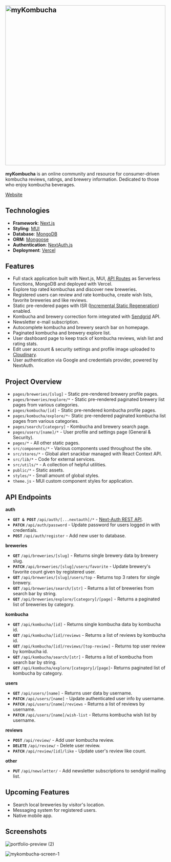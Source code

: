 ## <img src="https://res.cloudinary.com/jjo/image/upload/v1651018664/myKombucha/Logo/topbar-logo_ha3vu9.svg" alt="myKombucha" width="500">

**myKombucha** is an online community and resource for consumer-driven kombucha reviews, ratings, and brewery information. Dedicated to those who enjoy kombucha beverages.

[Website](https://mykombucha.net)

## Technologies

- **Framework**: [Next.js](https://nextjs.org)
- **Styling**: [MUI](https://mui.org)
- **Database**: [MongoDB](https://mongodb.com)
- **ORM**: [Mongoose](https://mongoosejs.com)
- **Authentication**: [NextAuth.js](https://next-auth.js.org)
- **Deployment**: [Vercel](https://vercel.com)

## Features

- Full stack application built with Next.js, MUI, [API Routes](https://nextjs.org/blog/next-9#api-routes) as Serverless functions, MongoDB and deployed with Vercel.
- Explore top rated kombuchas and discover new breweries.
- Registered users can review and rate kombucha, create wish lists, favorite breweries and like reviews.
- Static pre-rendered pages with ISR ([Incremental Static Regeneration](https://vercel.com/docs/concepts/next.js/incremental-static-regeneration)) enabled.
- Kombucha and brewery correction form integrated with [Sendgrid](https://sendgrid.com) API.
- Newsletter e-mail subscription.
- Autocomplete kombucha and brewery search bar on homepage.
- Paginated kombucha and brewery explore list.
- User dashboard page to keep track of kombucha reviews, wish list and rating stats.
- Edit user account & security settings and profile image uploaded to [Cloudinary](https://cloudinary.com).
- User authentication via Google and credentials provider, powered by NextAuth.

## Project Overview

- `pages/breweries/[slug]` - Static pre-rendered brewery profile pages.
- `pages/breweries/explore/*` - Static pre-rendered paginated brewery list pages from various categories.
- `pages/kombucha/[id]` - Static pre-rendered kombucha profile pages.
- `pages/kombucha/explore/*`- Static pre-rendered paginated kombucha list pages from various categories.
- `pages/search/[category]` - Kombucha and brewery search page.
- `pages/users/[name]/*` - User profile and settings page (General & Security).
- `pages/*` - All other static pages.
- `src/components/*` - Various components used throughout the site.
- `src/stores/*` - Global alert snackbar managed with React Context API.
- `src/lib/*` - Code for external services.
- `src/utils/*` - A collection of helpful utilities.
- `public/*` - Static assets.
- `styles/*` - Small amount of global styles.
- `theme.js` - MUI custom component styles for application.

## API Endpoints

**auth**

- **`GET & POST`** `/api/auth/[...nextauth]/*` - [Next-Auth REST API](https://next-auth-docs.vercel.app/getting-started/rest-api).
- **`PATCH`** `/api/auth/password` - Update password for users logged in with credentials.
- **`POST`** `/api/auth/register` - Add new user to database.

**breweries**

- **`GET`** `/api/breweries/[slug]` - Returns single brewery data by brewery slug.
- **`PATCH`** `/api/breweries/[slug]/users/favorite` - Update brewery's favorite count given by registered user.
- **`GET`** `/api/breweries/[slug]/users/top` - Returns top 3 raters for single brewery.
- **`GET`** `/api/breweries/search/[str]` - Returns a list of breweries from search bar by string.
- **`GET`** `/api/breweries/explore/[category]/[page]` - Returns a paginated list of breweries by category.

**kombucha**

- **`GET`** `/api/kombucha/[id]` - Returns single kombucha data by kombucha id.
- **`GET`** `/api/kombucha/[id]/reviews` - Returns a list of reviews by kombucha id.
- **`GET`** `/api/kombucha/[id]/reviews/[top-review]` - Returns top user review by kombucha id.
- **`GET`** `/api/kombucha/search/[str]` - Returns a list of kombucha from search bar by string.
- **`GET`** `/api/kombucha/explore/[category]/[page]`- Returns paginated list of kombucha by category.

**users**

- **`GET`** `/api/users/[name]` - Returns user data by username.
- **`PATCH`** `/api/users/[name]` - Update authenticated user info by username.
- **`PATCH`** `/api/users/[name]/reviews` - Returns a list of reviews by username.
- **`PATCH`** `/api/users/[name]/wish-list` - Returns kombucha wish list by username.

**reviews**

- **`POST`** `/api/review/` - Add user kombucha review.
- **`DELETE`** `/api/review/` - Delete user review.
- **`PATCH`** `/api/review/[id]/like` - Update user's review like count.

**other**

- **`PUT`** `/api/newsletter/` - Add newsletter subscriptions to sendgrid mailing list.

## Upcoming Features

- Search local breweries by visitor's location.
- Messaging system for registered users.
- Native mobile app.

## Screenshots

![portfolio-preview (2)](https://user-images.githubusercontent.com/57969414/183219986-4387f56d-b712-400f-97c6-0007d1007157.png)

![mykombucha-screen-1](https://user-images.githubusercontent.com/57969414/183220183-92ac5afb-6ebe-4097-88e2-50aaadfaa4da.png)
